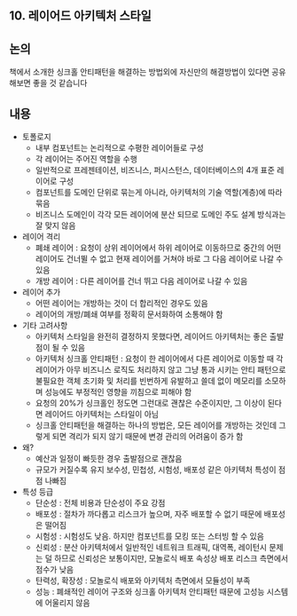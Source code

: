 ## 10. 레이어드 아키텍처 스타일

## 논의
책에서 소개한 싱크홀 안티패턴을 해결하는 방법외에 자신만의 해결방법이 있다면 공유해보면 좋을 것 같습니다

## 내용
- 토폴로지
	- 내부 컴포넌트는 논리적으로 수평한 레이어들로 구성
	- 각 레이어는 주어진 역할을 수행
	- 일반적으로 프레젠테이션, 비즈니스, 퍼시스턴스, 데이터베이스의 4개 표준 레이어로 구성
	- 컴포넌트를 도메인 단위로 묶는게 아니라, 아키텍처의 기술 역할(계층)에 따라 묶음
	- 비즈니스 도메인이 각각 모든 레이어에 분산 되므로 도메인 주도 설계 방식과는 잘 맞지 않음
- 레이어 격리
	-  폐쇄 레이어 : 요청이 상위 레이어에서 하위 레이어로 이동하므로 중간의 어떤 레이어도 건너뛸 수 없고 현재 레이어를 거쳐야 바로 그 다음 레이어로 나갈 수 있음
	- 개방 레이어 : 다른 레이어를 건너 뛰고 다음 레이어로 나갈 수 있음
- 레이어 추가
	- 어떤 레이어는 개방하는 것이 더 합리적인 경우도 있음
	- 레이어의 개방/폐쇄 여부를 정확히 문서화하여 소통해야 함
- 기타 고려사항
	- 아키텍처 스타일을 완전히 결정하지 못했다면, 레이어드 아키텍처는 좋은 출발점이 될 수 있음
	- 아키텍처 싱크홀 안티패턴 : 요청이 한 레이어에서 다른 레이어로 이동할 때 각 레이어가 아무 비즈니스 로직도 처리하지 않고 그냥 통과 시키는 안티 패턴으로 불필요한 객체 초기화 및 처리를 빈번하게 유발하고 쓸데 없이 메모리를 소모하며 성능에도 부정적인 영향을 끼침으로 피해야 함
	- 요청의 20%가 싱크홀인 정도면 그런대로 괜찮은 수준이지만, 그 이상이 된다면 레이어드 아키텍처는 스타일이 아님
	- 싱크홀 안티패턴을 해결하는 하나의 방법은, 모든 레이어를 개방하는 것인데 그렇게 되면 격리가 되지 않기 때문에 변경 관리의 어려움이 증가 함
- 왜?
	- 예산과 일정이 빠듯한 경우 출발점으로 괜찮음
	- 규모가 커질수록 유지 보수성, 민첩성, 시험성, 배포성 같은 아키텍처 특성이 점점 나빠짐
- 특성 등급
	- 단순성 : 전체 비용과 단순성이 주요 강점
	- 배포성 : 절차가 까다롭고 리스크가 높으며, 자주 배포할 수 없기 때문에 배포성은 떨어짐
	- 시험성 : 시험성도 낮음. 하지만 컴포넌트를 모킹 또는 스터빙 할 수 있음
	- 신뢰성 : 분산 아키텍처에서 일반적인 네트워크 트래픽, 대역폭, 레이턴시 문제는 덜 하므로 신뢰성은 보통이지만, 모놀로식 배포 속성상 배포 리스크 측면에서 점수가 낮음
	- 탄력성, 확장성 : 모놀로식 배포와 아키텍처 측면에서 모듈성이 부족
	- 성능 : 폐쇄적인 레이어 구조와 싱크홀 아키텍처 안티패턴 때문에 고성능 시스템에 어울리지 않음